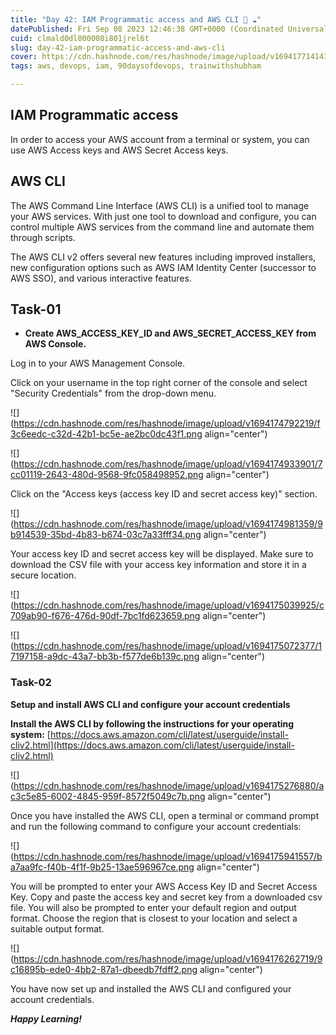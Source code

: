 ```yaml
---
title: "Day 42: IAM Programmatic access and AWS CLI 🚀 ☁"
datePublished: Fri Sep 08 2023 12:46:38 GMT+0000 (Coordinated Universal Time)
cuid: clmald0dl000008i801jrel6t
slug: day-42-iam-programmatic-access-and-aws-cli
cover: https://cdn.hashnode.com/res/hashnode/image/upload/v1694177141439/03293687-e12c-463b-b230-41bd1aafb77e.png
tags: aws, devops, iam, 90daysofdevops, trainwithshubham

---
```


## IAM Programmatic access

In order to access your AWS account from a terminal or system, you can use AWS Access keys and AWS Secret Access keys.

## AWS CLI

The AWS Command Line Interface (AWS CLI) is a unified tool to manage your AWS services. With just one tool to download and configure, you can control multiple AWS services from the command line and automate them through scripts.

The AWS CLI v2 offers several new features including improved installers, new configuration options such as AWS IAM Identity Center (successor to AWS SSO), and various interactive features.

## Task-01

* **Create AWS\_ACCESS\_KEY\_ID and AWS\_SECRET\_ACCESS\_KEY from AWS Console.**
    

Log in to your AWS Management Console.

Click on your username in the top right corner of the console and select "Security Credentials" from the drop-down menu.

![](https://cdn.hashnode.com/res/hashnode/image/upload/v1694174792219/f3c6eedc-c32d-42b1-bc5e-ae2bc0dc43f1.png align="center")

![](https://cdn.hashnode.com/res/hashnode/image/upload/v1694174933901/7cc01119-2643-480d-9568-9fc058498952.png align="center")

Click on the "Access keys (access key ID and secret access key)" section.

![](https://cdn.hashnode.com/res/hashnode/image/upload/v1694174981359/9b914539-35bd-4b83-b674-03c7a33fff34.png align="center")

Your access key ID and secret access key will be displayed. Make sure to download the CSV file with your access key information and store it in a secure location.

![](https://cdn.hashnode.com/res/hashnode/image/upload/v1694175039925/c709ab90-f676-476d-90df-7bc1fd623659.png align="center")

![](https://cdn.hashnode.com/res/hashnode/image/upload/v1694175072377/17197158-a9dc-43a7-bb3b-f577de6b139c.png align="center")

### Task-02

**Setup and install AWS CLI and configure your account credentials**

**Install the AWS CLI by following the instructions for your operating system:** [https://docs.aws.amazon.com/cli/latest/userguide/install-cliv2.html](https://docs.aws.amazon.com/cli/latest/userguide/install-cliv2.html)

![](https://cdn.hashnode.com/res/hashnode/image/upload/v1694175276880/ac3c5e85-6002-4845-959f-8572f5049c7b.png align="center")

Once you have installed the AWS CLI, open a terminal or command prompt and run the following command to configure your account credentials:

![](https://cdn.hashnode.com/res/hashnode/image/upload/v1694175941557/ba7aa9fc-f40b-4f1f-9b25-13ae596967ce.png align="center")

You will be prompted to enter your AWS Access Key ID and Secret Access Key. Copy and paste the access key and secret key from a downloaded csv file. You will also be prompted to enter your default region and output format. Choose the region that is closest to your location and select a suitable output format.

![](https://cdn.hashnode.com/res/hashnode/image/upload/v1694176262719/9c16895b-ede0-4bb2-87a1-dbeedb7fdff2.png align="center")

You have now set up and installed the AWS CLI and configured your account credentials.

***Happy Learning!***